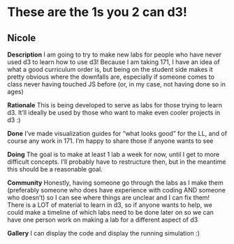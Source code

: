 

# These are the 1s you 2 can d3!
## Nicole

**Description**
I am going to try to make new labs for people who have never used d3 to learn how to use d3! Because I am taking 171, I have an idea of what a good curriculum order is, but being on the student side makes it pretty obvious where the downfalls are, especially if someone comes to class never having touched JS before (or, in my case, not having done so in ages)

**Rationale**
This is being developed to serve as labs for those trying to learn d3. It’ll ideally be used by those who want to make even cooler projects in d3 :)

**Done**
I’ve made visualization guides for “what looks good” for the LL, and of course any work in 171. I’m happy to share those if anyone wants to see

**Doing**
The goal is to make at least 1 lab a week for now, until I get to more difficult concepts. I’ll probably have to restructure then, but in the meantime this should be a reasonable goal.

**Community**
Honestly, having someone go through the labs as I make them (preferably someone who does have experience with coding AND someone who doesn’t) so I can see where things are unclear and I can fix them! There is a LOT of material to learn in d3, so if anyone wants to help, we could make a timeline of which labs need to be done later on so we can have one person work on making a lab for a different aspect of d3

**Gallery**
I can display the code and display the running simulation :)

<!--stackedit_data:
eyJoaXN0b3J5IjpbLTU5NzkwMTg3NV19
-->